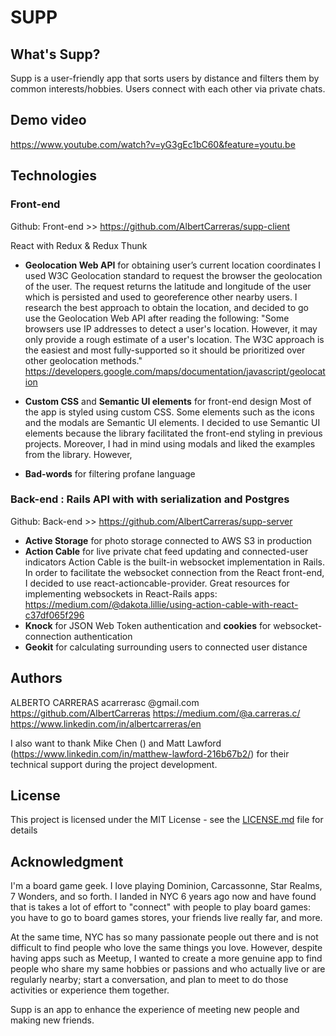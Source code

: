 # SUPP

## What's Supp?

Supp is a user-friendly app that sorts users by distance and filters them by common interests/hobbies. Users connect with each other via private chats. 

## Demo video

https://www.youtube.com/watch?v=yG3gEc1bC60&feature=youtu.be

## Technologies

### Front-end
Github:
Front-end >> https://github.com/AlbertCarreras/supp-client

React with Redux & Redux Thunk
  * **Geolocation Web API** for obtaining user’s current location coordinates
    I used W3C Geolocation standard to request the browser the geolocation of the user. The request returns the latitude and longitude of the user which is persisted and used to georeference other nearby users.
    I research the best approach to obtain the location, and decided to go use the Geolocation Web API after reading the following: 
      "Some browsers use IP addresses to detect a user's location. However, it may only provide a rough estimate of a user's location. The W3C approach is the easiest and most fully-supported so it should be prioritized over other geolocation methods."
      https://developers.google.com/maps/documentation/javascript/geolocation
    
  * **Custom CSS** and **Semantic UI elements** for front-end design
    Most of the app is styled using custom CSS. Some elements such as the icons and the modals are Semantic UI elements.
    I decided to use Semantic UI elements because the library facilitated the front-end styling in previous projects. Moreover, I had in mind using modals and liked the examples from the library. However,  

  * **Bad-words** for filtering profane language

### Back-end : Rails API with with serialization and Postgres
Github:
Back-end >> https://github.com/AlbertCarreras/supp-server

  * **Active Storage** for photo storage connected to AWS S3 in production
  * **Action Cable** for live private chat feed updating and connected-user indicators
    Action Cable is the built-in websocket implementation in Rails.
    In order to facilitate the websocket connection from the React front-end, I decided to use react-actioncable-provider. 
    Great resources for implementing websockets in React-Rails apps:
    https://medium.com/@dakota.lillie/using-action-cable-with-react-c37df065f296
  * **Knock** for JSON Web Token authentication and **cookies** for websocket-connection authentication
  * **Geokit** for calculating surrounding users to connected user distance

## Authors

ALBERTO CARRERAS
acarrerasc @gmail.com
https://github.com/AlbertCarreras
https://medium.com/@a.carreras.c/
https://www.linkedin.com/in/albertcarreras/en

I also want to thank Mike Chen () and Matt Lawford (https://www.linkedin.com/in/matthew-lawford-216b67b2/) for their technical support during the project development.

## License

This project is licensed under the MIT License - see the [LICENSE.md](LICENSE.md) file for details

## Acknowledgment

I'm a board game geek. I love playing Dominion, Carcassonne, Star Realms, 7 Wonders, and so forth. I landed in NYC 6 years ago now and have found that is takes a lot of effort to "connect" with people to play board games: you have to go to board games stores, your friends live really far, and more. 

At the same time, NYC has so many passionate people out there and is not difficult to find people who love the same things you love. However, despite having apps such as Meetup, I wanted to create a more genuine app to find people who share my same hobbies or passions and who actually live or are regularly nearby; start a conversation, and plan to meet to do those activities or experience them together. 

Supp is an app to enhance the experience of meeting new people and making new friends. 
